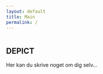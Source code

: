 ```yaml
---
layout: default
title: Main
permalink: /
---
```


<head>
  <style>
    /* CSS-regler til styling af denne side */
    .image-placeholder {
      /* Tilpas dine styling-regler her */
    }

    /* Tilføj flere regler efter behov */

  </style>
</head>

<article>
  <!-- Placeholder til billede -->
  <div class="image-placeholder">
    <img src="{{ site.baseurl }}/assets/img/Forsidebillede.jpg.jpg" alt="" class="full-width-image">
  </div>

  <div class="image-placeholder">
    <img src="{{ site.baseurl }}/assets/img/paceholder baggrund.jpg" alt="" class="full-width-image">
  </div>

  <div class="clearfix">
    <!-- Dit indhold her -->
    <h2>DEPICT</h2>
    <p>Her kan du skrive noget om dig selv...</p>
  </div>
</article>
